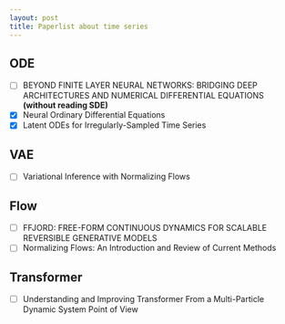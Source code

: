 ```yaml
---
layout: post
title: Paperlist about time series
---
```


## ODE
- [ ]  BEYOND FINITE LAYER NEURAL NETWORKS: BRIDGING DEEP ARCHITECTURES AND NUMERICAL DIFFERENTIAL EQUATIONS **(without reading SDE)**      
- [x]  Neural Ordinary Differential Equations
- [x]  Latent ODEs for Irregularly-Sampled Time Series

## VAE
- [ ] Variational Inference with Normalizing Flows

## Flow
- [ ] FFJORD: FREE-FORM CONTINUOUS DYNAMICS FOR SCALABLE REVERSIBLE GENERATIVE MODELS
- [ ] Normalizing Flows: An Introduction and Review of Current Methods

## Transformer
- [ ] Understanding and Improving Transformer From a Multi-Particle Dynamic System Point of View
